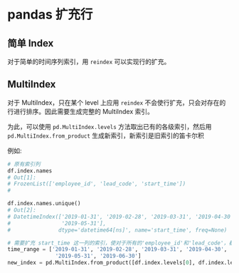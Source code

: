 # pandas 扩充行

## 简单 Index

对于简单的时间序列索引，用 `reindex` 可以实现行的扩充。

## MultiIndex

对于 MultiIndex，只在某个 level 上应用 `reindex` 不会使行扩充，只会对存在的行进行排序。因此需要生成完整的 MultiIndex 索引。

为此，可以使用 `pd.MultiIndex.levels` 方法取出已有的各级索引，然后用 `pd.MultiIndex.from_product` 生成新索引，新索引是旧索引的笛卡尔积

例如:

```python
# 原有索引列
df.index.names
# Out[1]:
# FrozenList(['employee_id', 'lead_code', 'start_time'])
#

df.index.names.unique()
# Out[2]:
# DatetimeIndex(['2019-01-31', '2019-02-28', '2019-03-31', '2019-04-30',
#                '2019-05-31'],
#               dtype='datetime64[ns]', name='start_time', freq=None)

# 需要扩充 start_time 这一列的索引，使对于所有的'employee_id'和'lead_code'，都有如下时间的行：
time_range = ['2019-01-31', '2019-02-28', '2019-03-31', '2019-04-30',
               '2019-05-31', '2019-06-30']
new_index = pd.MultiIndex.from_product([df.index.levels[0], df.index.levels[1], time_range], names=['employee_id', 'lead_code', 'start_time'])
```
